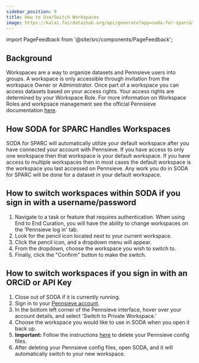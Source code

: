 ```yaml
---
sidebar_position: 9
title: How to Use/Switch Workspaces
image: https://kalai.fairdataihub.org/api/generate?app=soda-for-sparc&title=How%20to%20Use%2FSwitch%20Workspaces&description=%27How%20to%27%20SPARC%20series&org=fairdataihub
---
```


import PageFeedback from '@site/src/components/PageFeedback';

## Background

Workspaces are a way to organize datasets and Pennsieve users into groups. A workspace is only accessible through invitation from the workspace Owner or Administrator. Once part of a workspace you can access datasets based on your access rights. Your access rights are determined by your Workspace Role. For more information on Workspace Roles and workpsace management see the official Pennsieve documentation [here](https://docs.pennsieve.io/docs/workspace-management#multiple-workspaces).

## How SODA for SPARC Handles Workspaces

SODA for SPARC will automatically utilize your default workspace after you have connected your account with Pennsieve.
If you have access to only one workspace then that workspace is your default workspace. If you have access to multiple workspaces then in most cases the default workspace is the workspace you last accessed on Pennsieve. Any work you do in SODA for SPARC will be done for a dataset in your default workspace.

## How to switch workspaces within SODA if you sign in with a username/password

1. Navigate to a task or feature that requires authentication. When using End to End Curation, you will have the ability to change workspaces on the 'Pennsieve log in' tab.
2. Look for the pencil icon located next to your current workspace.
3. Click the pencil icon, and a dropdown menu will appear.
4. From the dropdown, choose the workspace you wish to switch to.
5. Finally, click the "Confirm" button to make the switch.

## How to switch workspaces if you sign in with an ORCiD or API Key

1. Close out of SODA if it is currently running.
2. Sign in to your [Pennsieve account](https://app.pennsieve.io/).
3. In the bottom left corner of the Pennsieve interface, hover over your account details, and select 'Switch to Private Workspace.'
4. Choose the workspace you would like to use in SODA when you open it back up.
5. **Important:** Follow the instructions [here](../common-errors/deleting-pennsieve-config-files) to delete your Pennsieve config files.
6. After deleting your Pennsieve config files, open SODA, and it will automatically switch to your new workspace.

<PageFeedback />
